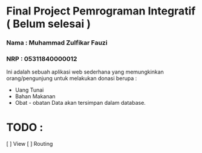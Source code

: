 # Final Project Pemrograman Integratif ( Belum selesai )
### Nama  : Muhammad Zulfikar Fauzi
### NRP   : 05311840000012

Ini adalah sebuah aplikasi web sederhana yang memungkinkan orang/pengunjung untuk melakukan donasi berupa :
- Uang Tunai
- Bahan Makanan
- Obat - obatan
Data akan tersimpan dalam database.

# TODO :
[ ] View
[ ] Routing
